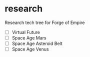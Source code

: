 # research
Research tech tree for Forge of Empire
- [ ] Virtual Future
- [ ] Space Age Mars
- [ ] Space Age Asteroid Belt
- [ ] Space Age Venus

